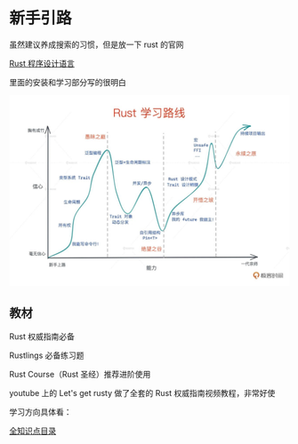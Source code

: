 # 新手引路

虽然建议养成搜索的习惯，但是放一下 rust 的官网

[Rust 程序设计语言](https://www.rust-lang.org/zh-CN/)

里面的安装和学习部分写的很明白

<!-- ![[Untitled 1.png]] -->
![学习曲线](../../assets/rust-route.png)

## 教材

Rust 权威指南必备

Rustlings 必备练习题

Rust Course（Rust 圣经）推荐进阶使用

youtube 上的 Let's get rusty 做了全套的 Rust 权威指南视频教程，非常好使

学习方向具体看：

[全知识点目录](全知识点目录.md)
